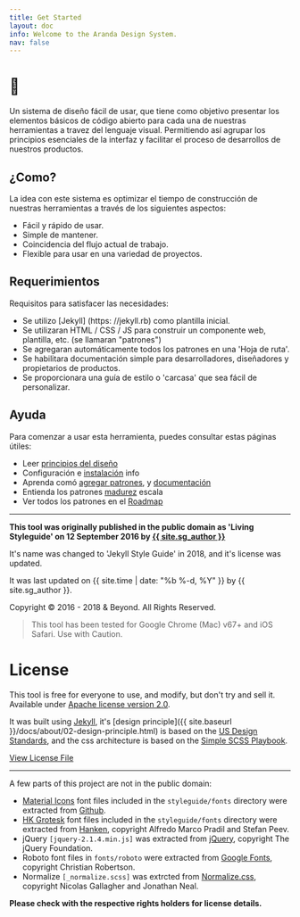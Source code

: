 ```yaml
---
title: Get Started
layout: doc
info: Welcome to the Aranda Design System.
nav: false
---
```


<h1>👋</h1>

Un sistema de diseño fácil de usar, que tiene como objetivo presentar los elementos básicos de código abierto para cada una de nuestras herramientas a travez del lenguaje visual. Permitiendo así agrupar los principios esenciales de la interfaz y facilitar el proceso de desarrollos de nuestros productos.


## ¿Como?

La idea con este sistema es optimizar el tiempo de construcción de nuestras herramientas a través de los siguientes aspectos:

- Fácil y rápido de usar.
- Simple de mantener.
- Coincidencia del flujo actual de trabajo.
- Flexible para usar en una variedad de proyectos.

## Requerimientos

Requisitos para satisfacer las necesidades:

- Se utilizo [Jekyll] (https: //jekyll.rb) como plantilla inicial.
- Se utilizaran HTML / CSS / JS para construir un componente web, plantilla, etc. (se llamaran "patrones")
- Se agregaran automáticamente todos los patrones en una 'Hoja de ruta'.
- Se habilitara documentación simple para desarrolladores, diseñadores y propietarios de productos.
- Se proporcionara una guía de estilo o 'carcasa' que sea fácil de personalizar.

## Ayuda

Para comenzar a usar esta herramienta, puedes consultar estas páginas útiles:

- Leer [principios del diseño](https://jekyllstyleguide.com/docs/about/02-design-principle.html)
- Configuración e [instalación](https://jekyllstyleguide.com/docs/about/01-getting-started.html) info
- Aprenda comó [agregar patrones](https://jekyllstyleguide.com/docs/about/01-getting-started.html#adding-patterns), y [documentación](https://jekyllstyleguide.com/docs/about/01-getting-started.html#adding-documentation)
- Entienda los patrones [madurez](https://jekyllstyleguide.com/docs/about/03-maturity.html) escala
- Ver todos los patrones en el [Roadmap](https://jekyllstyleguide.com/docs/about/04-roadmap.html)

___



**This tool was originally published in the public domain as 'Living Styleguide' on 12 September 2016 by [{{ site.sg_author }}](https://matthewelsom.com)**

It's name was changed to 'Jekyll Style Guide' in 2018, and it's license was updated.

It was last updated on {{ site.time | date: "%b %-d, %Y"  }} by {{ site.sg_author }}.

Copyright © 2016 - 2018 & Beyond. All Rights Reserved.

><i class="icon red" data-icon="warning"></i>This tool has been tested for Google Chrome (Mac) v67+ and iOS Safari. Use with Caution.


# License

This tool is free for everyone to use, and modify, but don't try and sell it.
Available under [Apache license version 2.0](https://www.apache.org/licenses/LICENSE-2.0.html).


It was built using [Jekyll](https://jekyll.rb), it's [design principle]({{ site.baseurl }}/docs/about/02-design-principle.html) is based on the [US Design Standards](https://designsystem.digital.gov/design-principles/), and the css architecture is based on the [Simple SCSS Playbook](https://matthewelsom.com/blog/simple-scss-playbook.html).

[View License File](https://github.com/matthewelsom/jekyll-style-guide/blob/master/LICENSE)

---

A few parts of this project are not in the public domain:

- [Material Icons](https://material.io/tools/icons/) font files included in the `styleguide/fonts` directory were extracted from [Github](https://github.com/google/material-design-icons).
- [HK Grotesk](https://hanken.co/product/hk-grotesk/) font files included in the `styleguide/fonts` directory were extracted from [Hanken](https://hanken.co/product/hk-grotesk/), copyright Alfredo Marco Pradil and Stefan Peev.
- jQuery `[jquery-2.1.4.min.js]` was extracted from [jQuery](https://jquery.com/), copyright The jQuery Foundation.
- Roboto font files in `fonts/roboto` were extracted from [Google Fonts](https://fonts.google.com/), copyright Christian Robertson.
- Normalize `[_normalize.scss]` was extrcted from [Normalize.css](https://github.com/necolas/normalize.css), copyright Nicolas Gallagher and Jonathan Neal.

**Please check with the respective rights holders for license details.**
